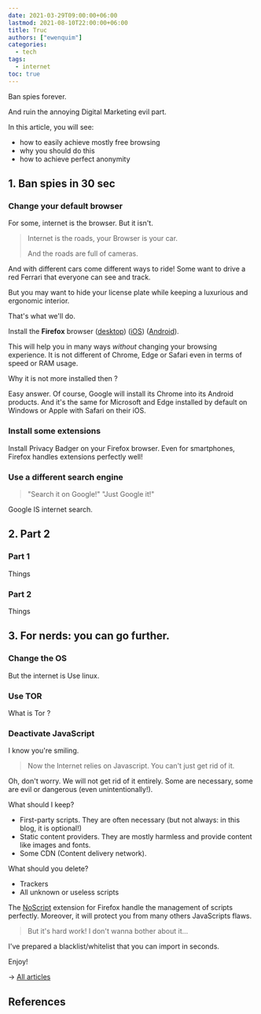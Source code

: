```yaml
---
date: 2021-03-29T09:00:00+06:00
lastmod: 2021-08-10T22:00:00+06:00
title: Truc
authors: ["ewenquim"]
categories:
  - tech
tags:
  - internet
toc: true
---
```


Ban spies forever.

And ruin the annoying Digital Marketing evil part.

In this article, you will see:

- how to easily achieve mostly free browsing
- why you should do this
- how to achieve perfect anonymity

## 1. Ban spies in 30 sec

### Change your default browser

For some, internet is the browser. But it isn't.

> Internet is the roads, your Browser is your car.
>
> And the roads are full of cameras.

And with different cars come different ways to ride! Some want to drive a red Ferrari that everyone can see and track.

But you may want to hide your license plate while keeping a luxurious and ergonomic interior.

That's what we'll do.

Install the **Firefox** browser ([desktop](https://www.mozilla.org/fr/firefox/new/)) ([iOS](https://apps.apple.com/fr/app/navigateur-web-firefox/id989804926)) ([Android](https://play.google.com/store/apps/details?id=org.mozilla.firefox)).

This will help you in many ways _without_ changing your browsing experience. It is not different of Chrome, Edge or Safari even in terms of speed or RAM usage.

Why it is not more installed then ?

Easy answer. Of course, Google will install its Chrome into its Android products. And it's the same for Microsoft and Edge installed by default on Windows or Apple with Safari on their iOS.

### Install some extensions

Install Privacy Badger on your Firefox browser. Even for smartphones, Firefox handles extensions perfectly well!

### Use a different search engine

> "Search it on Google!" "Just Google it!"

Google IS internet search.

## 2. Part 2

### Part 1

Things

### Part 2

Things

## 3. For nerds: you can go further.

### Change the OS

But the internet is Use linux.

### Use TOR

What is Tor ?

### Deactivate JavaScript

I know you're smiling.

> Now the Internet relies on Javascript. You can't just get rid of it.

Oh, don't worry. We will not get rid of it entirely. Some are necessary, some are evil or dangerous (even unintentionally!).

What should I keep?

- First-party scripts. They are often necessary (but not always: in this blog, it is optional!)
- Static content providers. They are mostly harmless and provide content like images and fonts.
- Some CDN (Content delivery network).

What should you delete?

- Trackers
- All unknown or useless scripts

The [NoScript](https://addons.mozilla.org/fr/firefox/addon/noscript/) extension for Firefox handle the management of scripts perfectly. Moreover, it will protect you from many others JavaScripts flaws.

> But it's hard work! I don't wanna bother about it...

I've prepared a blacklist/whitelist that you can import in seconds.

Enjoy!

→ [All articles]()

## References
